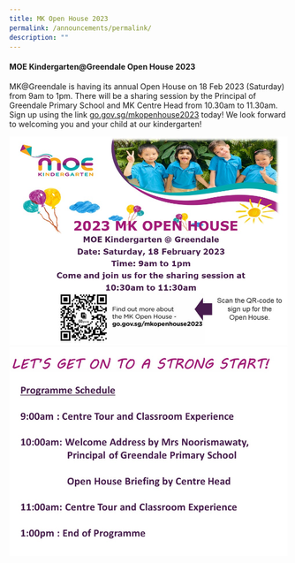 ```yaml
---
title: MK Open House 2023
permalink: /announcements/permalink/
description: ""
---
```


#### MOE Kindergarten@Greendale Open House 2023

MK@Greendale is having its annual Open House on 18 Feb 2023 (Saturday) from 9am to 1pm.  There will be a sharing session by the Principal of Greendale Primary School and MK Centre Head from 10.30am to 11.30am.  Sign up using the link  [go.gov.sg/mkopenhouse2023](go.gov.sg/mkopenhouse2023) today! We look forward to welcoming you and your child at our kindergarten!

![](/images/MK@Greendale/MK%20Open%20House%201.jpg)
![](/images/MK@Greendale/MK%20Open%20House%202.jpg)